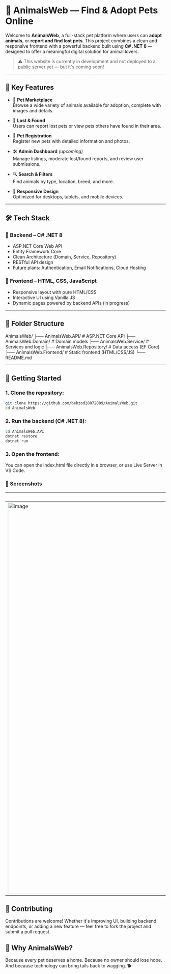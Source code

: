 # 🐾 AnimalsWeb — Find & Adopt Pets Online

Welcome to **AnimalsWeb**, a full-stack pet platform where users can **adopt animals**, or **report and find lost pets**. This project combines a clean and responsive frontend with a powerful backend built using **C# .NET 8** — designed to offer a meaningful digital solution for animal lovers.

> ⚠️ This website is currently in development and not deployed to a public server yet — but it's coming soon!

---

## 🌟 Key Features

- 🐶 **Pet Marketplace**  
  Browse a wide variety of animals available for adoption, complete with images and details.

- 🐾 **Lost & Found**  
  Users can report lost pets or view pets others have found in their area.

- 📝 **Pet Registration**  
  Register new pets with detailed information and photos.

- 🛠️ **Admin Dashboard** *(upcoming)*  
  Manage listings, moderate lost/found reports, and review user submissions.

- 🔍 **Search & Filters**  
  Find animals by type, location, breed, and more.

- 📱 **Responsive Design**  
  Optimized for desktops, tablets, and mobile devices.

---

## 🛠️ Tech Stack

### 🧠 Backend – C# .NET 8
- ASP.NET Core Web API
- Entity Framework Core
- Clean Architecture (Domain, Service, Repository)
- RESTful API design
- Future plans: Authentication, Email Notifications, Cloud Hosting

### 🎨 Frontend – HTML, CSS, JavaScript
- Responsive layout with pure HTML/CSS
- Interactive UI using Vanilla JS
- Dynamic pages powered by backend APIs (in progress)

---

## 📂 Folder Structure
AnimalsWeb/
├── AnimalsWeb.API/ # ASP.NET Core API
├── AnimalsWeb.Domain/ # Domain models
├── AnimalsWeb.Service/ # Services and logic
├── AnimalsWeb.Repository/ # Data access (EF Core)
├── AnimalsWeb.Frontend/ # Static frontend (HTML/CSS/JS)
└── README.md


---

## 🚀 Getting Started

### 1. Clone the repository:

```bash
git clone https://github.com/bekzod28072009/AnimalsWeb.git
cd AnimalsWeb
```
### 2. Run the backend (C# .NET 8):
```bash
cd AnimalsWeb.API
dotnet restore
dotnet run
```
### 3. Open the frontend:
You can open the index.html file directly in a browser, or use Live Server in VS Code.

### 📸 Screenshots
| Home Page                 |
| ------------------------- |
| <img width="1167" height="1232" alt="image" src="https://github.com/user-attachments/assets/b7c30af4-5da1-45b7-a26c-fd751c137641" /> |

## 🤝 Contributing
Contributions are welcome! Whether it's improving UI, building backend endpoints, or adding a new feature — feel free to fork the project and submit a pull request.

## 🐾 Why AnimalsWeb?
Because every pet deserves a home.
Because no owner should lose hope.
And because technology can bring tails back to wagging. 🐕
